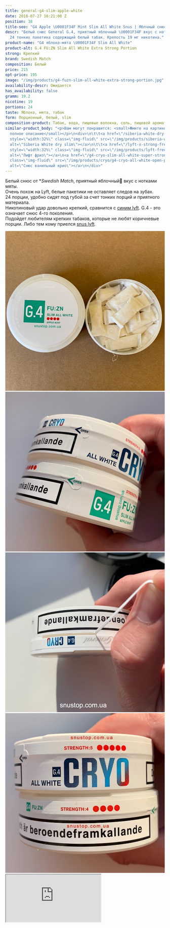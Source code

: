 ```yaml
---
title: general-g4-slim-apple-white
date: 2018-07-27 16:21:00 Z
position: 38
title-seo: "G4 Apple \U0001F34F Mint Slim All White Snus | Яблчный снюс"
descr: "Белый снюс General G.4, приятный яблочный \U0001F34F вкус с нотками мяты.
  24 тонких пакетика содержащий белый табак. Крепость 19 мг никотина."
product-name: "G4 яблоко-мята \U0001F34F Slim All White"
product-alt: G.4 FU:ZN Slim All White Extra Strong Portion
strong: Крепкий
brand: Swedish Match
composition: Белый
price: 215
opt-price: 195
image: "/img/products/g4-fuzn-slim-all-white-extra-strong-portion.jpg"
availability-descr: Ожидается
has_availability: false
gramm: 19.2
nicotine: 19
portions: 24
taste: Яблоко, мята, табак
form: Порционный, белый, slim
composition-product: Табак, вода, пищевые волокна, соль, пищевой ароматизатор
similar-product_body: "<p>Вам могут понравится: <small>Жмите на картинки и читайте
  полное описание</small></p>\n<div>\n\t\t<a href=\"/siberia-white-dry-slim\"><img
  style=\"width:32%\" class=\"img-fluid\" src=\"/img/products/siberia-white-dry-slim/siberia-open-and-cryo.jpg\"
  alt=\"Siberia White dry slim\"></a>\n\t\t<a href=\"/lyft-x-strong-freeze-slim-white\"><img
  style=\"width:32%\" class=\"img-fluid\" src=\"/img/products/lyft-freeze/lyft-freeze-open.jpg\"
  alt=\"Лифт фриз\"></a>\n<a href=\"/g4-cryo-slim-all-white-super-strong\"><img style=\"width:32%\"
  class=\"img-fluid\" src=\"/img/products/cryo/g4-cryo-all-white-open-portion.jpg\"
  alt=\"Снюс ванильный крио\"></a>\n</div>"
---
```


Белый снюс от **Swedish Match*, приятный яблочный🍏 вкус с нотками мяты.<br>
Очень похож на Lyft, белые пакетики не оставляет следов на зубах.<br>
24 порции, удобно сидят под губой за счет тонких порций и приятного материала.<br>
Никотиновый удар довольно крепкий, сравнится с [синим lyft](/lyft-strong-ice-cool-mint-slim-all-white).
G.4 - это означает снюс 4-го поколения.<br>
Подойдет любителям крепких табаков, которые не любят коричневые порции. Либо тем кому приелся [snus lyft](/lyft).
<div class="popup-gallery d-flex mb-2">
	<a class="mr-2" href="/img/products/general-g4-slim-apple-white/g4-apple-snus-open.jpg" title="Яблочный G4 Белые порции"><img class="img-fluid" src="/img/products/general-g4-slim-apple-white/g4-apple-snus-open.jpg" alt="G4 Apple All White snus open"></a>
	<a class="mr-2" href="/img/products/cryo/cryo-and-apple-open.jpg" title="Как открыть банку? Потяните за open, след фото"><img class="img-fluid" src="/img/products/cryo/cryo-and-apple-open.jpg" alt="Ванильный g4 Cryo открыть"></a>
	<a class="mr-2" href="/img/products/cryo/how-open-cryo.jpg" title="Тяните ленточку"><img class="img-fluid" src="/img/products/cryo/how-open-cryo.jpg" alt="Ванильный g4 Cryo открываем"></a>
	<a href="/img/products/cryo/cryo-and-apple-strong.jpg" title="<a href='/g4-cryo-slim-all-white-super-strong'>Ванильный крио</a> очень похож на яблчный g4, но крио крепче."><img class="img-fluid" src="/img/products/cryo/cryo-and-apple-strong.jpg" alt="g4 cryo крепче чем g4 apple"></a>
</div>
<div class="embed-responsive embed-responsive-16by9 mb-3">
  <iframe class="embed-responsive-item" src="https://www.youtube.com/embed/wcHFyJgfeGI" allowfullscreen></iframe>
</div>